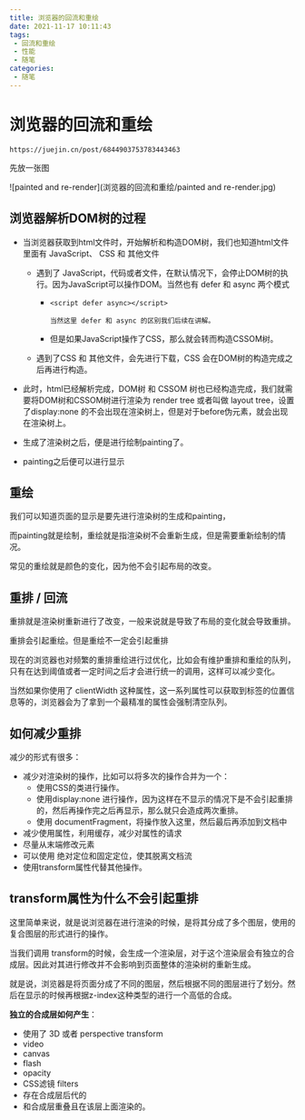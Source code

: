 ```yaml
---
title: 浏览器的回流和重绘
date: 2021-11-17 10:11:43
tags:
 - 回流和重绘
 - 性能
 - 随笔
categories:
 - 随笔
---
```




#  浏览器的回流和重绘

```
https://juejin.cn/post/6844903753783443463
```

先放一张图

![painted and re-render](浏览器的回流和重绘/painted and re-render.jpg)



## 浏览器解析DOM树的过程

* 当浏览器获取到html文件时，开始解析和构造DOM树，我们也知道html文件里面有 JavaScript、 CSS 和 其他文件

  * 遇到了 JavaScript，代码或者文件，在默认情况下，会停止DOM树的执行。因为JavaScript可以操作DOM。当然也有 defer 和 async 两个模式 

    * ```
      <script defer async></script>
      
      当然这里 defer 和 async 的区别我们后续在讲解。
      ```

    * 但是如果JavaScript操作了CSS，那么就会转而构造CSSOM树。

  * 遇到了CSS 和 其他文件，会先进行下载，CSS 会在DOM树的构造完成之后再进行构造。

* 此时，html已经解析完成，DOM树 和 CSSOM 树也已经构造完成，我们就需要将DOM树和CSSOM树进行渲染为 render tree 或者叫做 layout tree，设置了display:none 的不会出现在渲染树上，但是对于before伪元素，就会出现在渲染树上。

* 生成了渲染树之后，便是进行绘制painting了。

* painting之后便可以进行显示



## 重绘

我们可以知道页面的显示是要先进行渲染树的生成和painting，

而painting就是绘制，重绘就是指渲染树不会重新生成，但是需要重新绘制的情况。

常见的重绘就是颜色的变化，因为他不会引起布局的改变。



## 重排 / 回流

重排就是渲染树重新进行了改变，一般来说就是导致了布局的变化就会导致重排。

重排会引起重绘。但是重绘不一定会引起重排

现在的浏览器也对频繁的重排重绘进行过优化，比如会有维护重排和重绘的队列，只有在达到阈值或者一定时间之后才会进行统一的调用，这样可以减少变化。

当然如果你使用了 clientWidth 这种属性，这一系列属性可以获取到标签的位置信息等的，浏览器会为了拿到一个最精准的属性会强制清空队列。



## 如何减少重排

减少的形式有很多：

* 减少对渲染树的操作，比如可以将多次的操作合并为一个：
  * 使用CSS的类进行操作。
  * 使用display:none 进行操作，因为这样在不显示的情况下是不会引起重排的，然后再操作完之后再显示，那么就只会造成两次重排。
  * 使用 documentFragment，将操作放入这里，然后最后再添加到文档中
* 减少使用属性，利用缓存，减少对属性的请求
* 尽量从末端修改元素
* 可以使用 绝对定位和固定定位，使其脱离文档流
* 使用transform属性代替其他操作。



## transform属性为什么不会引起重排

这里简单来说，就是说浏览器在进行渲染的时候，是将其分成了多个图层，使用的复合图层的形式进行的操作。

当我们调用 transform的时候，会生成一个渲染层，对于这个渲染层会有独立的合成层。因此对其进行修改并不会影响到页面整体的渲染树的重新生成。

就是说，浏览器是将页面分成了不同的图层，然后根据不同的图层进行了划分。然后在显示的时候再根据z-index这种类型的进行一个高低的合成。

**独立的合成层如何产生**：

* 使用了 3D 或者 perspective transform
* video
* canvas
* flash
* opacity
* CSS滤镜 filters
* 存在合成层后代的
* 和合成层重叠且在该层上面渲染的。



